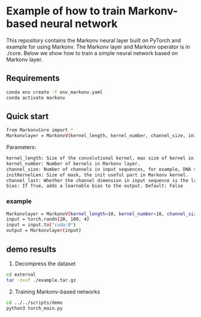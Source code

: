 # Example of how to train Markonv-based neural network
This repository contains the Markonv neural layer built on PyTorch and example for using Markonv. The Markonv layer and Markonv operator is in ./core. Below we show how to train a simple neural network based on Markonv layer.


## Requirements

```bash
conda env create -f env_markonv.yaml
conda activate markonv
```

## Quick start

```bash
from MarkonvCore import *
Markonvlayer = MarkonvV(kernel_length, kernel_number, channel_size, initKernelLen=None, channel_last=1, bias=False)
```
Parameters: 
```bash
kernel_length: Size of the convolutional kernel, max size of kernel in Markonv kernel.
kernel_number: Number of kernels in Markonv layer.
channel_size: Number of channels in input sequences, for example, DNA sequences encoded in one-hot encoding is 4.
initKernelLen: Size of mask, the init useful part in Markonv kernel.
channel_last: Whether the channel dimension in input sequence is the last dimension.
bias: If True, adds a learnable bias to the output. Default: False
```

### example
```bash
Markonvlayer = MarkonvV(kernel_length=10, kernel_number=16, channel_size=4).to("cuda:0")
input = torch.randn(20, 100, 4)
input = input.to("cuda:0")
output = Markonvlayer(input)
```

## demo results
1. Decompress the dataset

```bash
cd external
tar -zxvf ./example.tar.gz
```


2. Training Markonv-based networks

```bash
cd ../../scripts/demo
python3 torch_main.py
```



